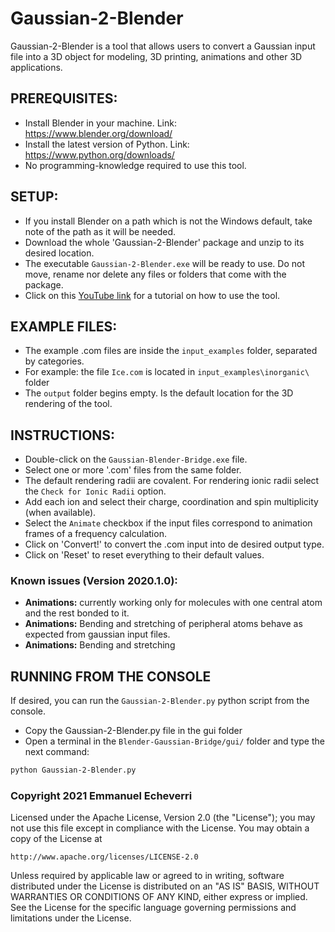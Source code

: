 # Gaussian-2-Blender

Gaussian-2-Blender is a tool that allows users to convert a Gaussian input file into a 3D object for modeling, 3D printing, animations and other 3D applications.

## PREREQUISITES:
- Install Blender in your machine. Link: https://www.blender.org/download/
- Install the latest version of Python. Link: https://www.python.org/downloads/
- No programming-knowledge required to use this tool.

## SETUP:
- If you install Blender on a path which is not the Windows default, take note of the path as it will be needed.
- Download the whole 'Gaussian-2-Blender' package and unzip to its desired location.
- The executable `Gaussian-2-Blender.exe` will be ready to use. Do not move, rename nor delete any files or folders that come with the package.
- Click on this [YouTube link](https://youtu.be/w_bsJ7daaas) for a tutorial on how to use the tool.

## EXAMPLE FILES:
- The example .com files are inside the `input_examples` folder, separated by categories.
- For example: the file `Ice.com` is located in `input_examples\inorganic\` folder
- The `output` folder begins empty. Is the default location for the 3D rendering of the tool. 

## INSTRUCTIONS:
- Double-click on the `Gaussian-Blender-Bridge.exe` file.
- Select one or more '.com' files from the same folder.
- The default rendering radii are covalent. For rendering ionic radii select the `Check for Ionic Radii` option.
- Add each ion and select their charge, coordination and spin multiplicity (when available).
- Select the `Animate` checkbox if the input files correspond to animation frames of a frequency calculation.
- Click on 'Convert!' to convert the .com input into de desired output type.
- Click on 'Reset' to reset everything to their default values.

### Known issues (Version 2020.1.0):
- **Animations:** currently working only for molecules with one central atom and the rest bonded to it.
- **Animations:** Bending and stretching of peripheral atoms behave as expected from gaussian input files.
- **Animations:** Bending and stretching

## RUNNING FROM THE CONSOLE
If desired, you can run the `Gaussian-2-Blender.py` python script from the console.
- Copy the Gaussian-2-Blender.py file in the gui folder
- Open a terminal in the `Blender-Gaussian-Bridge/gui/` folder and type the next command:
```bash
python Gaussian-2-Blender.py
```

### Copyright 2021 Emmanuel Echeverri

Licensed under the Apache License, Version 2.0 (the "License");
you may not use this file except in compliance with the License.
You may obtain a copy of the License at

    http://www.apache.org/licenses/LICENSE-2.0

Unless required by applicable law or agreed to in writing, software
distributed under the License is distributed on an "AS IS" BASIS,
WITHOUT WARRANTIES OR CONDITIONS OF ANY KIND, either express or implied.
See the License for the specific language governing permissions and
limitations under the License.
